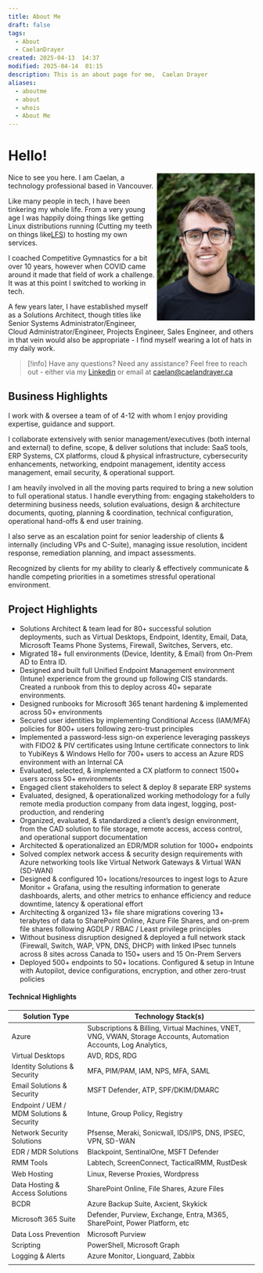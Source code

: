 ```yaml
---
title: About Me
draft: false
tags:
  - About
  - CaelanDrayer
created: 2025-04-13  14:37
modified: 2025-04-14  01:15
description: This is an about page for me,  Caelan Drayer
aliases:
  - aboutme
  - about
  - whois
  - About Me
---
```


# Hello!
<img align="right" src="/attachments/caelan_portrait_large.jpeg" alt="caelan_portrait_large" width="200vw">
Nice to see you here. I am Caelan, a technology professional based in Vancouver.

Like many people in tech, I have been tinkering my whole life. From a very young age I was happily doing things like getting Linux distributions running (Cutting my teeth on things like[LFS](https://www.linuxfromscratch.org/)) to hosting my own services.   

I coached Competitive Gymnastics for a bit over 10 years, however when COVID came around it made that field of work a challenge. It was at this point I switched to working in tech.   

A few years later, I have established myself as a Solutions Architect, though titles like Senior Systems Administrator/Engineer, Cloud Administrator/Engineer, Projects Engineer, Sales Engineer, and others in that vein would also be appropriate - I find myself wearing a lot of hats in my daily work.   

> [!info] Have any questions? Need any assistance? Feel free to reach out - either via my [Linkedin](https://www.linkedin.com/in/caelandrayer/) or email at [caelan@caelandrayer.ca](mailto:caelan@caelandrayer.ca) 
> 

## Business Highlights

I work with & oversee a team of of 4-12 with whom I enjoy providing expertise, guidance and support.   

I collaborate extensively with senior management/executives (both internal and external) to define, scope, & deliver solutions that include: SaaS tools, ERP Systems, CX platforms, cloud & physical infrastructure, cybersecurity enhancements, networking, endpoint management, identity access management, email security, & operational support.

I am heavily involved in all the moving parts required to bring a new solution to full operational status. I handle everything from: engaging stakeholders to determining business needs, solution evaluations, design & architecture documents, quoting, planning & coordination, technical configuration, operational hand-offs & end user training.

I also serve as an escalation point for senior leadership of clients & internally (including VPs and C-Suite), managing issue resolution, incident response, remediation planning, and impact assessments.

Recognized by clients for my ability to clearly & effectively communicate & handle competing priorities in a sometimes stressful operational environment.

## Project Highlights

- Solutions Architect & team lead for 80+ successful solution deployments, such as Virtual Desktops, Endpoint, Identity, Email, Data, Microsoft Teams Phone Systems, Firewall, Switches, Servers, etc.
- Migrated 18+ full environments (Device, Identity, & Email) from On-Prem AD to Entra ID.
- Designed and built full Unified Endpoint Management environment (Intune) experience from the ground up following CIS standards. Created a runbook from this to deploy across 40+ separate environments.
- Designed runbooks for Microsoft 365 tenant hardening & implemented across 50+ environments
- Secured user identities by implementing Conditional Access (IAM/MFA) policies for 800+ users following zero-trust principles
- Implemented a password-less sign-on experience leveraging passkeys with FIDO2 & PIV certificates using Intune certificate connectors to link to YubiKeys & Windows Hello for 700+ users to access an Azure RDS environment with an Internal CA
- Evaluated, selected, & implemented a CX platform to connect 1500+ users across 50+ environments
- Engaged client stakeholders to select & deploy 8 separate ERP systems
- Evaluated, designed, & operationalized working methodology for a fully remote media production company from data ingest, logging, post-production, and rendering
- Organized, evaluated, & standardized a client’s design environment, from the CAD solution to file storage, remote access, access control, and operational support documentation
- Architected & operationalized an EDR/MDR solution for 1000+ endpoints
- Solved complex network access & security design requirements with Azure networking tools like Virtual Network Gateways & Virtual WAN (SD-WAN)
- Designed & configured 10+ locations/resources to ingest logs to Azure Monitor + Grafana, using the resulting information to generate dashboards, alerts, and other metrics to enhance efficiency and reduce downtime, latency & operational effort
- Architecting & organized 13+ file share migrations covering 13+ terabytes of data to SharePoint Online, Azure File Shares, and on-prem file shares following AGDLP / RBAC / Least privilege principles
- Without business disruption designed & deployed a full network stack (Firewall, Switch, WAP, VPN, DNS, DHCP) with linked IPsec tunnels across 8 sites across Canada to 150+ users and 15 On-Prem Servers
- Deployed 500+ endpoints to 50+ locations. Configured & setup in Intune with Autopilot, device configurations, encryption, and other zero-trust policies

#### Technical Highlights

| Solution Type                             | Technology Stack(s)                                                                                               |
| ----------------------------------------- | ----------------------------------------------------------------------------------------------------------------- |
| Azure                                     | Subscriptions & Billing, Virtual Machines, VNET, VNG, VWAN, Storage Accounts, Automation Accounts, Log Analytics, |
| Virtual Desktops                          | AVD, RDS, RDG                                                                                                     |
| Identity Solutions & Security             | MFA, PIM/PAM, IAM, NPS, MFA, SAML                                                                                 |
| Email Solutions & Security                | MSFT Defender, ATP, SPF/DKIM/DMARC                                                                                |
| Endpoint / UEM / MDM Solutions & Security | Intune, Group Policy, Registry                                                                                    |
| Network Security Solutions                | Pfsense, Meraki, Sonicwall, IDS/IPS, DNS, IPSEC, VPN, SD-WAN                                                      |
| EDR / MDR Solutions                       | Blackpoint, SentinalOne, MSFT Defender                                                                            |
| RMM Tools                                 | Labtech, ScreenConnect, TacticalRMM, RustDesk                                                                     |
| Web Hosting                               | Linux, Reverse Proxies, Wordpress                                                                                 |
| Data Hosting & Access Solutions           | SharePoint Online, File Shares, Azure Files                                                                       |
| BCDR                                      | Azure Backup Suite, Axcient, Skykick                                                                              |
| Microsoft 365 Suite                       | Defender, Purview, Exchange, Entra, M365, SharePoint, Power Platform, etc                                         |
| Data Loss Prevention                      | Microsoft Purview                                                                                                 |
| Scripting                                 | PowerShell, Microsoft Graph                                                                                       |
| Logging & Alerts                          | Azure Monitor, Lionguard, Zabbix                                                                                  |
|                                           |                                                                                                                   |

